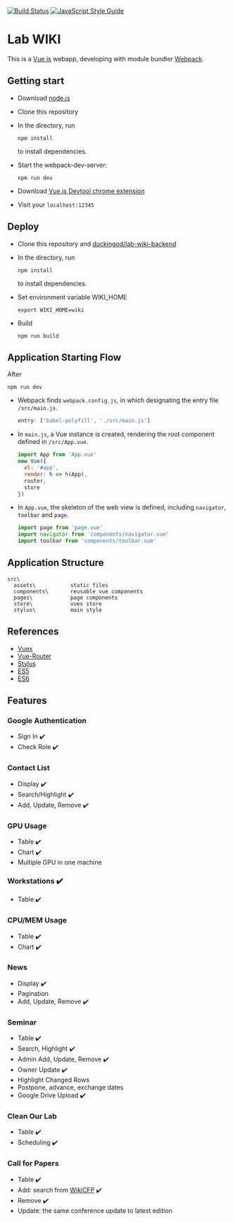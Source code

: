 [![Build Status](https://travis-ci.org/vickyliin/lab-wiki.svg?branch=master)](https://travis-ci.org/vickyliin/lab-wiki)
[![JavaScript Style Guide](https://img.shields.io/badge/code_style-standard-brightgreen.svg)](https://standardjs.com)

# Lab WIKI

This is a [Vue.js](https://vuejs.org/) webapp, developing with module bundler [Webpack](https://webpack.js.org/).


## Getting start

- Download [node.js](https://nodejs.org/en/)

- Clone this repository

- In the directory, run
  ```
  npm install
  ```
  to install dependencies.

- Start the webpack-dev-server:
  ```
  npm run dev
  ```

- Download [Vue.js Devtool chrome extension](https://chrome.google.com/webstore/detail/vuejs-devtools/nhdogjmejiglipccpnnnanhbledajbpd)

- Visit your `localhost:12345`

## Deploy

- Clone this repository and [duckingod/lab-wiki-backend](https://github.com/duckingod/lab-wiki-backend)

- In the directory, run
  ```
  npm install
  ```
  to install dependencies.

- Set environment variable WIKI_HOME
  ```
  export WIKI_HOME=wiki
  ```

- Build
  ```
  npm run build
  ```

## Application Starting Flow

After

```
npm run dev
```

- Webpack finds `webpack.config.js`, in which designating the entry file `/src/main.js`.
  ```javascript
  entry: ['babel-polyfill', './src/main.js']
  ```


- In `main.js`, a Vue instance is created, rendering the root component defined in `/src/App.vue`.
  ```javascript
  import App from 'App.vue'
  new Vue({
    el: '#app',
    render: h => h(App),
    router,
    store
  })
  ```

- In `App.vue`, the skeleton of the web view is defined, including `navigator`, `toolbar` and `page`.
  ```javascript
  import page from 'page.vue'
  import navigator from 'components/navigator.vue'
  import toolbar from 'components/toolbar.vue'
  ```


## Application Structure

```
src\
  assets\           static files
  components\       reusable vue components
  pages\            page components
  store\            vuex store
  stylus\           main style
```


## References

- [Vuex](https://vuex.vuejs.org/)
- [Vue-Router](https://router.vuejs.org/)
- [Stylus](http://stylus-lang.com/)
- [ES5](http://babeljs.io/learn-es2015/)
- [ES6](http://es6-features.org/)


## Features

### Google Authentication

- Sign In :heavy_check_mark:
- Check Role :heavy_check_mark:

### Contact List

- Display :heavy_check_mark:
- Search/Highlight :heavy_check_mark:
- Add, Update, Remove :heavy_check_mark:

### GPU Usage

- Table :heavy_check_mark:
- Chart :heavy_check_mark:
- Multiple GPU in one machine

### Workstations :heavy_check_mark:

- Table :heavy_check_mark:

### CPU/MEM Usage

- Table :heavy_check_mark:
- Chart :heavy_check_mark:

### News

- Display :heavy_check_mark:
- Pagination
- Add, Update, Remove :heavy_check_mark:

### Seminar

- Table :heavy_check_mark:
- Search, Highlight :heavy_check_mark:
- Admin Add, Update, Remove :heavy_check_mark:
- Owner Update :heavy_check_mark:
- Highlight Changed Rows
- Postpone, advance, exchange dates
- Google Drive Upload :heavy_check_mark:

### Clean Our Lab

- Table :heavy_check_mark:
- Scheduling :heavy_check_mark:

### Call for Papers

- Table :heavy_check_mark:
- Add: search from [WikiCFP](http://www.wikicfp.com/cfp/) :heavy_check_mark:
- Remove :heavy_check_mark:
- Update: the same conference update to latest edition

